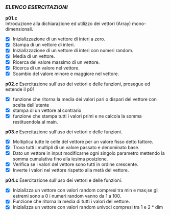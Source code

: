 ### *ELENCO ESERCITAZIONI*

**p01.c**  
Introduzione alla dichiarazione ed utilizzo dei vettori (Array) mono-dimensionali.
- [x] Inizializzazione di un vettore di interi a zero.
- [x] Stampa di un vettore di interi.
- [x] Inizializzazione di un vettore di interi con numeri random.
- [x] Media di un vettore.
- [x] Ricerca del valore massimo di un vettore.
- [x] Ricerca di un valore nel vettore.
- [x] Scambio del valore minore e maggiore nel vettore.

**p02.c**
Esercitazione sull'uso dei vettori e delle funzioni, prosegue ed estende il p01
- [x] funzione che ritorna la media dei valori pari o dispari del vettore con scelta dell'utente
- [x] stampa di un vettore al contrario
- [x] funzione che stampa tutti i valori primi e ne calcola la somma restituendola al main.

**p03.c**
Esercitazione sull'uso dei vettori e delle funzioni.
- [x] Moltiplica tutte le celle del vettore per un valore fisso detto fattore.
- [x] Trova tutti i multipli di un valore passato e denominato base.
- [x] Dato un vettore in input modificarne ogni singolo parametro mettendo la somma cumulativa fino alla iesima posizione.
- [x] Verifica se i valori del vettore sono tutti in ordine crescente.
- [x] Inverte i valori nel vettore rispetto alla metà del vettore.

**p04.c**
Esercitazione sull'uso dei vettori e delle funzioni.
- [x] Inizializza un vettore con valori random compresi tra min e max;se gli estremi sono a 0 i numeri random vanno da 1 a 100.
- [x] Funzione che ritorna la media di tutti i valori del vettore.
- [x] Inizializza un vettore con valori random univoci compresi tra 1 e 2 * dim
